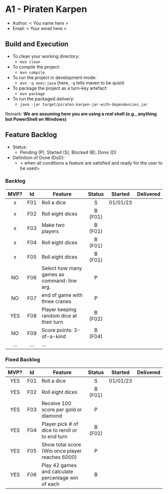 # A1 - Piraten Karpen

  * Author: < You name here >
  * Email: < Your email here >

## Build and Execution

  * To clean your working directory:
    * `mvn clean`
  * To compile the project:
    * `mvn compile`
  * To run the project in development mode:
    * `mvn -q exec:java` (here, `-q` tells maven to be _quiet_)
  * To package the project as a turn-key artefact:
    * `mvn package`
  * To run the packaged delivery:
    * `java -jar target/piraten-karpen-jar-with-dependencies.jar` 

Remark: **We are assuming here you are using a _real_ shell (e.g., anything but PowerShell on Windows)**

## Feature Backlog

 * Status: 
   * Pending (P), Started (S), Blocked (B), Done (D)
 * Definition of Done (DoD):
   * < when all conditions a feature are satisfied and ready for the user to be used>

### Backlog 

| MVP? | Id  | Feature          | Status  |  Started  | Delivered |
| :-:  |:-:  |---               | :-:     | :-:       | :-:       |
| x   | F01 | Roll a dice       |  S      | 01/01/23  |           |
| x   | F02 | Roll eight dices  |  B (F01)|           |           |
| x   | F03 | Make two players  |  B (F01)|           |           |
| x   | F04 | Roll eight dices  |  B (F01) |   |
| x   | F05 | Roll eight dices  |  B (F01) |   |
| NO  | F06 | Select how many games as command-line arg.  |  P  |   |
| NO  | F07 | end of game with three cranes | P | |
| YES  | F08 | Player keeping random dice at their turn | B (F02) | | 
| NO  | F09 | Score points: 3-of-a-kind | B (F04) | | 
| ... | ... | ... |

### Fixed Backlog 

| MVP? | Id  | Feature                                           | Status   |  Started  | Delivered |
| :-: |:-:  |---                                                 | :-:      | :-:       | :-:       |
| YES | F01 | Roll a dice                                        |  S       | 01/01/23  |           |
| YES | F02 | Roll eight dices                                   |  B (F01) |           |           |
| YES | F03 | Receive 100 score per gold or diamond              |  P       |           |           |
| YES | F04 | Player pick # of dice to reroll or to end turn     |  B (F02) |           |           |
| YES | F05 | Show total score (Win once player reaches 6000)    |  P       |           |           |
| YES | F06 | Play 42 games and calculate percentage win of each |  B       |           |           |


